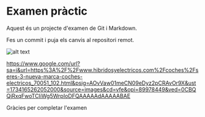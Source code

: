 # Examen pràctic

Aquest és un projecte d'examen de Git i Markdown.

Fes un commit i puja els canvis al repositori remot.

![alt text](image.png)

https://www.google.com/url?sa=i&url=https%3A%2F%2Fwww.hibridosyelectricos.com%2Fcoches%2Fseres-3-nueva-marca-coches-electricos_70051_102.html&psig=AOvVaw01meCN09eDyz2pCRAvOr9X&ust=1734165262052000&source=images&cd=vfe&opi=89978449&ved=0CBQQjRxqFwoTCIiWg5WrpIoDFQAAAAAdAAAAABAE

Gràcies per completar l'examen 
